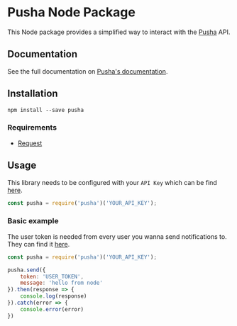 Pusha Node Package
=======================

This Node package provides a simplified way to interact with the [Pusha](https://www.pusha.io) API.

## Documentation

See the full documentation on [Pusha's documentation](https://www.pusha.io/documentation).

## Installation

    npm install --save pusha

### Requirements

* [Request](https://www.npmjs.com/package/request)

## Usage

This library needs to be configured with your `API Key` which can be find [here](https://www.pusha.io/applications).

```javascript
const pusha = require('pusha')('YOUR_API_KEY');
```

### Basic example

The user token is needed from every user you wanna send notifications to. They can find it [here](https://www.pusha.io/tokens).

```javascript
const pusha = require('pusha')('YOUR_API_KEY');

pusha.send({
    token: 'USER_TOKEN',
    message: 'hello from node'
}).then(response => {
    console.log(response)
}).catch(error => {
    console.error(error)
})

```
